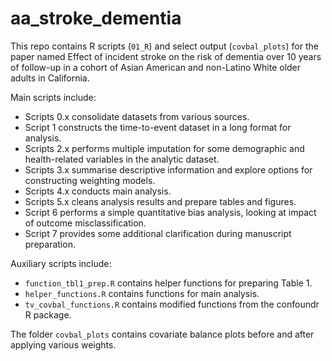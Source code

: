 # aa_stroke_dementia

This repo contains R scripts (`01_R`) and select output (`covbal_plots`) for the paper named Effect of incident stroke on the risk of dementia over 10 years of follow-up in a cohort of Asian American and non-Latino White older adults in California. 

Main scripts include: 

* Scripts 0.x consolidate datasets from various sources.
* Script 1 constructs the time-to-event dataset in a long format for analysis.
* Scripts 2.x performs multiple imputation for some demographic and health-related variables in the analytic dataset. 
* Scripts 3.x summarise descriptive information and explore options for constructing weighting models.
* Scripts 4.x conducts main analysis.
* Scripts 5.x cleans analysis results and prepare tables and figures.
* Script 6 performs a simple quantitative bias analysis, looking at impact of outcome misclassification.
* Script 7 provides some additional clarification during manuscript preparation.

Auxiliary scripts include: 

* `function_tbl1_prep.R` contains helper functions for preparing Table 1.
* `helper_functions.R` contains functions for main analysis.
* `tv_covbal_functions.R` contains modified functions from the confoundr R package.

The folder `covbal_plots` contains covariate balance plots before and after applying various weights. 
